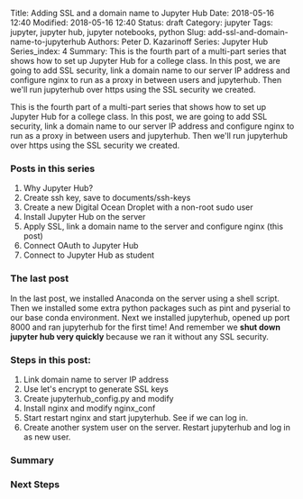 Title: Adding SSL and a domain name to Jupyter Hub
Date: 2018-05-16 12:40
Modified: 2018-05-16 12:40
Status: draft
Category: jupyter
Tags: jupyter, jupyter hub, jupyter notebooks, python
Slug: add-ssl-and-domain-name-to-jupyterhub
Authors: Peter D. Kazarinoff
Series: Jupyter Hub
Series_index: 4
Summary: This is the fourth part of a multi-part series that shows how to set up Jupyter Hub for a college class. In this post, we are going to add SSL security, link a domain name to our server IP address and configure nginx to run as a proxy in between users and jupyterhub. Then we'll run jupyterhub over https using the SSL security we created.

This is the fourth part of a multi-part series that shows how to set up Jupyter Hub for a college class. In this post, we are going to add SSL security, link a domain name to our server IP address and configure nginx to run as a proxy in between users and jupyterhub. Then we'll run jupyterhub over https using the SSL security we created.

### Posts in this series

1. Why Jupyter Hub? 
2. Create ssh key, save to documents/ssh-keys
3. Create a new Digital Ocean Droplet with a non-root sudo user
4. Install Jupyter Hub on the server
5. Apply SSL, link a domain name to the server and configure nginx (this post)
6. Connect OAuth to Jupyter Hub
7. Connect to Jupyter Hub as student

### The last post

In the last post, we installed Anaconda on the server using a shell script. Then we installed some extra python packages such as pint and pyserial to our base conda environment. Next we installed jupyterhub, opened up port 8000 and ran jupyterhub for the first time! And remember we **shut down jupyter hub very quickly** because we ran it without any SSL security.

### Steps in this post:

1. Link domain name to server IP address
2. Use let's encrypt to generate SSL keys
3. Create jupyterhub_config.py and modify
4. Install nginx and modify nginx_conf
5. Start restart nginx and start jupyterhub. See if we can log in.
6. Create another system user on the server. Restart jupyterhub and log in as new user.

### Summary

### Next Steps

